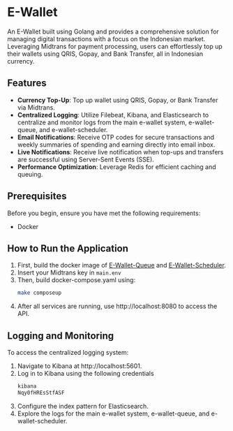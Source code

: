 # E-Wallet

An E-Wallet built using Golang and provides a comprehensive solution for managing digital transactions with a focus on the Indonesian market. Leveraging Midtrans for payment processing, users can effortlessly top up their wallets using QRIS, Gopay, and Bank Transfer, all in Indonesian currency.
## Features

- **Currency Top-Up**: Top up wallet using QRIS, Gopay, or Bank Transfer via Midtrans.
- **Centralized Logging**: Utilize Filebeat, Kibana, and Elasticsearch to centralize and monitor logs from the main e-wallet system, e-wallet-queue, and e-wallet-scheduler.
- **Email Notifications**: Receive OTP codes for secure transactions and weekly summaries of spending and earning directly into email inbox.
- **Live Notifications**: Receive live notification when top-ups and transfers are successful using Server-Sent Events (SSE).
- **Performance Optimization**: Leverage Redis for efficient caching and queuing.

## Prerequisites

Before you begin, ensure you have met the following requirements:

- Docker

## How to Run the Application
1. First, build the docker image of [E-Wallet-Queue](https://github.com/reyhanyogs/e-wallet-queue) and [E-Wallet-Scheduler](https://github.com/reyhanyogs/e-wallet-scheduler).
2. Insert your Midtrans key in ```main.env```
3. Then, build docker-compose.yaml using:
   ```bash
   make composeup
   ```
4. After all services are running, use http://localhost:8080 to access the API.

## Logging and Monitoring
To access the centralized logging system:
1. Navigate to Kibana at http://localhost:5601.
2. Log in to Kibana using the following credentials
   ```bash
   kibana
   Nqy0fHREsStfASF
   ```
4. Configure the index pattern for Elasticsearch.
5. Explore the logs for the main e-wallet system, e-wallet-queue, and e-wallet-scheduler.

